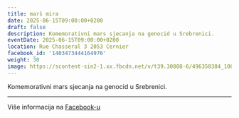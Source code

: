 ```yaml
---
title: marš mira
date: 2025-06-15T09:00:00+0200
draft: false
description: Komemorativni mars sjecanja na genocid u Srebrenici.
eventDate: 2025-06-15T09:00:00+0200
location: Rue Chasseral 3 2053 Cernier
facebook_id: '1403473444164976'
weight: 30
image: https://scontent-sin2-1.xx.fbcdn.net/v/t39.30808-6/496358384_1007574214836511_4806363768185633011_n.jpg?_nc_cat=102&ccb=1-7&_nc_sid=9e60e4&_nc_ohc=j7nwLa2vKJwQ7kNvwEpgRri&_nc_oc=Adk8jC5VVbQ-kQ_LelJr0BevOWmmLMFREHPgCN1NA7YlvnUhvXbh5qHArbEjr1VgH9w&_nc_zt=23&_nc_ht=scontent-sin2-1.xx&edm=ABTKTjYEAAAA&_nc_gid=_mepJDxp3zCY3RoZDHbckA&oh=00_Afb8GwP7yiq1k4M3L6dGi8WLV6n7jMXTRn7cwVUr-jNu1Q&oe=68BEBEAE
---
```


Komemorativni mars sjecanja na genocid u Srebrenici.

---

Više informacija na [Facebook-u](https://facebook.com/events/1403473444164976)
